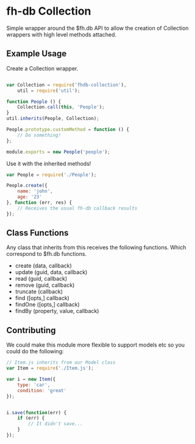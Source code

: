 fh-db Collection
================

Simple wrapper around the $fh.db API to allow the creation of Collection wrappers with high level methods attached.

## Example Usage

Create a Collection wrapper.

```javascript

var Collection = require('fhdb-collection'),
	util = require('util');

function People () {
	Collection.call(this, 'People');
}
util.inherits(People, Collection);

People.prototype.customMethod = function () {
	// Do something!
};

module.exports = new People('people');

```

Use it with the inherited methods!

```javascript
var People = require('./People');

People.create({
	name: 'john',
	age: '23'
}, function (err, res) {
	// Receives the usual fh-db callback results
});
```

## Class Functions
Any class that inherits from this receives the following functions. Which 
correspond to $fh.db functions.

* create (data, callback) 
* update (guid, data, callback)
* read (guid, callback)
* remove (guid, callback)
* truncate (callback)
* find ([opts,] callback)
* findOne ([opts,] callback)
* findBy (property, value, callback)

## Contributing
We could make this module more flexible to support models etc so you could do 
the following:

```javascript
// Item.js inherits from our Model class
var Item = require('./Item.js');

var i = new Item({
	type: 'car',
	condition: 'great'
});


i.save(function(err) {
	if (err) {
		// It didn't save...
	}
});
```
